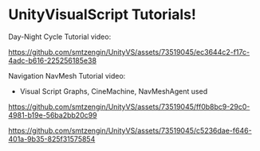 # UnityVisualScript Tutorials!


Day-Night Cycle Tutorial video:


https://github.com/smtzengin/UnityVS/assets/73519045/ec3644c2-f17c-4adc-b616-225256185e38


Navigation NavMesh Tutorial video:


* Visual Script Graphs, CineMachine, NavMeshAgent used

https://github.com/smtzengin/UnityVS/assets/73519045/ff0b8bc9-29c0-4981-b19e-56ba2bb20c99



https://github.com/smtzengin/UnityVS/assets/73519045/c5236dae-f646-401a-9b35-825f31575854




